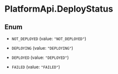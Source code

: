# PlatformApi.DeployStatus

## Enum


* `NOT_DEPLOYED` (value: `"NOT_DEPLOYED"`)

* `DEPLOYING` (value: `"DEPLOYING"`)

* `DEPLOYED` (value: `"DEPLOYED"`)

* `FAILED` (value: `"FAILED"`)
